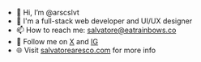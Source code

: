 - 👋 Hi, I’m @arscslvt
- 👾 I'm a full-stack web developer and UI/UX designer
- 📫 How to reach me: [salvatore@eatrainbows.co](mailto:salvatore@eatrainbows.co)
- 📱 Follow me on [X](https://x.com/SalvatoreAresco) and [IG](https://www.instagram.com/arscslvt/)
- 🌐 Visit [salvatorearesco.com](https://www.salvatorearesco.com) for more info
